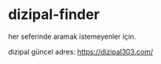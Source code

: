 # dizipal-finder
her seferinde aramak istemeyenler için.

dizipal güncel adres: https://dizipal303.com/